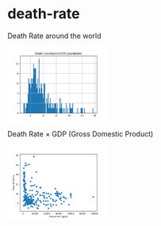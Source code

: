 # death-rate

Death Rate around the world

<img width="200" src="./death_rate.png" />

Death Rate × GDP (Gross Domestic Product)

<img width="200" src="./death_rate_and_GDP.png" />
